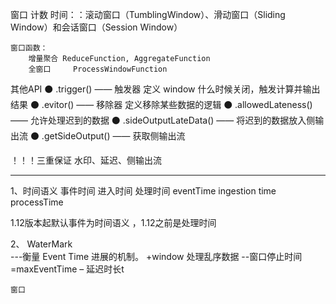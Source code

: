 窗口
计数
时间：：滚动窗口（TumblingWindow）、滑动窗口（Sliding Window）和会话窗口（Session Window）

    窗口函数：
        增量聚合 ReduceFunction, AggregateFunction
        全窗口     ProcessWindowFunction

其他API
⚫ .trigger() —— 触发器  定义 window 什么时候关闭，触发计算并输出结果
⚫ .evitor() —— 移除器 定义移除某些数据的逻辑
⚫ .allowedLateness() —— 允许处理迟到的数据
⚫ .sideOutputLateData() —— 将迟到的数据放入侧输出流
⚫ .getSideOutput() —— 获取侧输出流

！！！三重保证 水印、延迟、侧输出流

**************************************************

1、时间语义
事件时间     进入时间            处理时间
eventTime  ingestion time      processTime

1.12版本起默认事件为时间语义 ，1.12之前是处理时间

2、 WaterMark  
---衡量 Event Time 进展的机制。
+window 处理乱序数据 
    --窗口停止时间=maxEventTime – 延迟时长t
  
    窗口